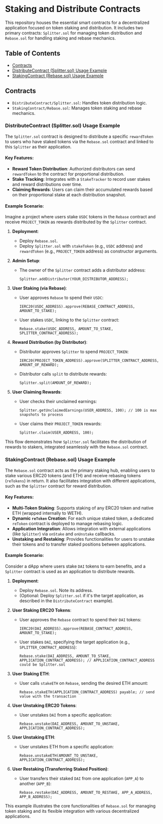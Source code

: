 # Staking and Distribute Contracts

This repository houses the essential smart contracts for a decentralized application focused on token staking and distribution. It includes two primary contracts: `Splitter.sol` for managing token distribution and `Rebase.sol` for handling staking and rebase mechanics.

## Table of Contents

- [Contracts](#contracts)
- [DistributeContract (Splitter.sol) Usage Example](#distributecontract-splittersol-usage-example)
- [StakingContract (Rebase.sol) Usage Example](#stakingcontract-rebase.sol-usage-example)

## Contracts

- `DistributeContract/Splitter.sol`: Handles token distribution logic.
- `StakingContract/Rebase.sol`: Manages token staking and rebase mechanics.

### DistributeContract (Splitter.sol) Usage Example

The `Splitter.sol` contract is designed to distribute a specific `rewardToken` to users who have staked tokens via the `Rebase.sol` contract and linked to this `Splitter` as their application.

#### Key Features:
- **Reward Token Distribution**: Authorized distributors can send `rewardToken` to the contract for proportional distribution.
- **Stake Tracking**: Integrates with a `StakeTracker` to record user stakes and reward distributions over time.
- **Claiming Rewards**: Users can claim their accumulated rewards based on their proportional stake at each distribution snapshot.

#### Example Scenario:

Imagine a project where users stake `USDC` tokens in the `Rebase` contract and receive `PROJECT_TOKEN` as rewards distributed by the `Splitter` contract.

1.  **Deployment**:
    - Deploy `Rebase.sol`.
    - Deploy `Splitter.sol` with `stakeToken` (e.g., `USDC` address) and `rewardToken` (e.g., `PROJECT_TOKEN` address) as constructor arguments.

2.  **Admin Setup**:
    - The owner of the `Splitter` contract adds a distributor address:
        ```solidity
        Splitter.addDistributor(YOUR_DISTRIBUTOR_ADDRESS);
        ```

3.  **User Staking (via Rebase)**:
    - User approves `Rebase` to spend their `USDC`:
        ```solidity
        IERC20(USDC_ADDRESS).approve(REBASE_CONTRACT_ADDRESS, AMOUNT_TO_STAKE);
        ```
    - User stakes `USDC`, linking to the `Splitter` contract:
        ```solidity
        Rebase.stake(USDC_ADDRESS, AMOUNT_TO_STAKE, SPLITTER_CONTRACT_ADDRESS);
        ```

4.  **Reward Distribution (by Distributor)**:
    - Distributor approves `Splitter` to spend `PROJECT_TOKEN`:
        ```solidity
        IERC20(PROJECT_TOKEN_ADDRESS).approve(SPLITTER_CONTRACT_ADDRESS, AMOUNT_OF_REWARD);
        ```
    - Distributor calls `split` to distribute rewards:
        ```solidity
        Splitter.split(AMOUNT_OF_REWARD);
        ```

5.  **User Claiming Rewards**:
    - User checks their unclaimed earnings:
        ```solidity
        Splitter.getUnclaimedEarnings(USER_ADDRESS, 100); // 100 is max snapshots to process
        ```
    - User claims their `PROJECT_TOKEN` rewards:
        ```solidity
        Splitter.claim(USER_ADDRESS, 100);
        ```

This flow demonstrates how `Splitter.sol` facilitates the distribution of rewards to stakers, integrated seamlessly with the `Rebase.sol` contract.

### StakingContract (Rebase.sol) Usage Example

The `Rebase.sol` contract acts as the primary staking hub, enabling users to stake various ERC20 tokens (and ETH) and receive rebasing tokens (`reTokens`) in return. It also facilitates integration with different applications, such as the `Splitter` contract for reward distribution.

#### Key Features:
- **Multi-Token Staking**: Supports staking of any ERC20 token and native ETH (wrapped internally to WETH).
- **Dynamic `reToken` Creation**: For each unique staked token, a dedicated `reToken` contract is deployed to manage rebasing logic.
- **Application Integration**: Allows integration with external applications (like `Splitter`) via `onStake` and `onUnstake` callbacks.
- **Unstaking and Restaking**: Provides functionalities for users to unstake their tokens and to transfer staked positions between applications.

#### Example Scenario:

Consider a dApp where users stake `DAI` tokens to earn benefits, and a `Splitter` contract is used as an application to distribute rewards.

1.  **Deployment**:
    - Deploy `Rebase.sol`. Note its address.
    - (Optional: Deploy `Splitter.sol` if it's the target application, as described in the `DistributeContract` example).

2.  **User Staking ERC20 Tokens**:
    - User approves the `Rebase` contract to spend their `DAI` tokens:
        ```solidity
        IERC20(DAI_ADDRESS).approve(REBASE_CONTRACT_ADDRESS, AMOUNT_TO_STAKE);
        ```
    - User stakes `DAI`, specifying the target application (e.g., `SPLITTER_CONTRACT_ADDRESS`):
        ```solidity
        Rebase.stake(DAI_ADDRESS, AMOUNT_TO_STAKE, APPLICATION_CONTRACT_ADDRESS); // APPLICATION_CONTRACT_ADDRESS could be Splitter.sol
        ```

3.  **User Staking ETH**:
    - User calls `stakeETH` on `Rebase`, sending the desired ETH amount:
        ```solidity
        Rebase.stakeETH(APPLICATION_CONTRACT_ADDRESS) payable; // send value with the transaction
        ```

4.  **User Unstaking ERC20 Tokens**:
    - User unstakes `DAI` from a specific application:
        ```solidity
        Rebase.unstake(DAI_ADDRESS, AMOUNT_TO_UNSTAKE, APPLICATION_CONTRACT_ADDRESS);
        ```

5.  **User Unstaking ETH**:
    - User unstakes ETH from a specific application:
        ```solidity
        Rebase.unstakeETH(AMOUNT_TO_UNSTAKE, APPLICATION_CONTRACT_ADDRESS);
        ```

6.  **User Restaking (Transferring Staked Position)**:
    - User transfers their staked `DAI` from one application (`APP_A`) to another (`APP_B`):
        ```solity
        Rebase.restake(DAI_ADDRESS, AMOUNT_TO_RESTAKE, APP_A_ADDRESS, APP_B_ADDRESS);
        ```

This example illustrates the core functionalities of `Rebase.sol` for managing token staking and its flexible integration with various decentralized applications.
